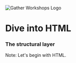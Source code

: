 ![Gather Workshops Logo](images/gw_logo_header.png)

# Dive into HTML
### The structural layer


Note:
Let's begin with HTML.